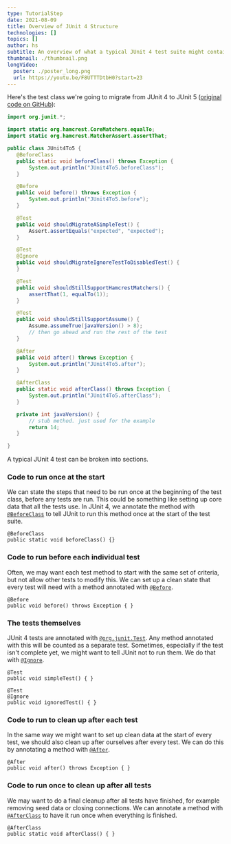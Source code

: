 ```yaml
---
type: TutorialStep
date: 2021-08-09
title: Overview of JUnit 4 Structure
technologies: []
topics: []
author: hs
subtitle: An overview of what a typical JUnit 4 test suite might contain
thumbnail: ./thumbnail.png
longVideo:
  poster: ./poster_long.png
  url: https://youtu.be/F8UTTTDtbH0?start=23
---
```


Here's the test class we're going to migrate from JUnit 4 to JUnit 5 ([original code on GitHub](https://github.com/JetBrains/intellij-samples/blob/9afc1e77d269e0d4a0cbcf57f9862e9b321f2e68/standard-java/src/test/com/jetbrains/testing/JUnit4To5.java)):

```java
import org.junit.*;

import static org.hamcrest.CoreMatchers.equalTo;
import static org.hamcrest.MatcherAssert.assertThat;

public class JUnit4To5 {
   @BeforeClass
   public static void beforeClass() throws Exception {
       System.out.println("JUnit4To5.beforeClass");
   }

   @Before
   public void before() throws Exception {
       System.out.println("JUnit4To5.before");
   }

   @Test
   public void shouldMigrateASimpleTest() {
       Assert.assertEquals("expected", "expected");
   }

   @Test
   @Ignore
   public void shouldMigrateIgnoreTestToDisabledTest() {
   }

   @Test
   public void shouldStillSupportHamcrestMatchers() {
       assertThat(1, equalTo(1));
   }

   @Test
   public void shouldStillSupportAssume() {
       Assume.assumeTrue(javaVersion() > 8);
       // then go ahead and run the rest of the test
   }

   @After
   public void after() throws Exception {
       System.out.println("JUnit4To5.after");
   }

   @AfterClass
   public static void afterClass() throws Exception {
       System.out.println("JUnit4To5.afterClass");
   }

   private int javaVersion() {
       // stub method. just used for the example
       return 14;
   }

}

```

A typical JUnit 4 test can be broken into sections.

### Code to run once at the start

We can state the steps that need to be run once at the beginning of the test class, before any tests are run. This could be something like setting up core data that all the tests use. In JUnit 4, we annotate the method with [`@BeforeClass`](https://junit.org/junit4/javadoc/4.13/org/junit/BeforeClass.html) to tell JUnit to run this method once at the start of the test suite.

```
@BeforeClass
public static void beforeClass() {}
```
###  Code to run before each individual test

Often, we may want each test method to start with the same set of criteria, but not allow other tests to modify this. We can set up a clean state that every test will need with a method annotated with [`@Before`](https://junit.org/junit4/javadoc/4.13/org/junit/Before.html).

```
@Before
public void before() throws Exception { }
```

### The tests themselves

JUnit 4 tests are annotated with [`@org.junit.Test`](https://junit.org/junit4/javadoc/4.13/org/junit/Test.html). Any method annotated with this will be counted as a separate test. Sometimes, especially if the test isn't complete yet, we might want to tell JUnit not to run them. We do that with [`@Ignore`](https://junit.org/junit4/javadoc/4.13/org/junit/Ignore.html).

```
@Test
public void simpleTest() { }

@Test
@Ignore
public void ignoredTest() { }
```
### Code to run to clean up after each test
In the same way we might want to set up clean data at the start of every test, we should also clean up after ourselves after every test. We can do this by annotating a method with [`@After`](https://junit.org/junit4/javadoc/4.13/org/junit/After.html).

```
@After
public void after() throws Exception { }
```

### Code to run once to clean up after all tests

We may want to do a final cleanup after all tests have finished, for example removing seed data or closing connections. We can annotate a method with [`@AfterClass`](https://junit.org/junit4/javadoc/4.13/org/junit/AfterClass.html) to have it run once when everything is finished.

```
@AfterClass
public static void afterClass() { }
```
